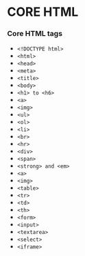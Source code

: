 # CORE HTML

### Core HTML tags

* `<!DOCTYPE html>`
* `<html>`
* `<head>`
* `<meta>`
* `<title>`
* `<body>`
* `<h1> to <h6>`
* `<a>`
* `<img>`
* `<ul>`
* `<ol>`
* `<li>`
* `<br>`
* `<hr>`
* `<div>`
* `<span>`
* `<strong> and <em>`
* `<a>`
* `<img>`
* `<table>`
* `<tr>`
* `<td>`
* `<th>`
* `<form>`
* `<input>`
* `<textarea>`
* `<select>`
* `<iframe>`